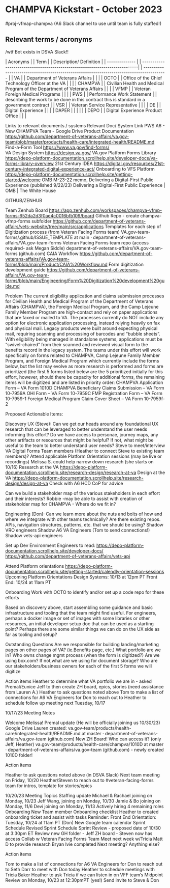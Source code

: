 # CHAMPVA Kickstart - October 2023

#proj-vfmap-champva (A6 Slack channel to use until team is fully staffed!)

## Relevant terms / acronyms

  /wtf Bot exists in DSVA Slack!!

  
| Acronyms       | |              Term                                                           | | Description/ Definition                                                                   | 
| -------------- | | ----------------------------------------------------------------------------| | ----------------------------------------------------------------------------------------- |
| VA             | | Department of Veterans Affairs                                              | |                                                                                           |
| OCTO           | | Office of the Chief Technology Officer at the VA                            | |                                                                                           |
| CHAMPVA        | | Civilian Health and Medical Program of the Department of Veterans Affairs   | |                                                                                           |
| VFMP           | | Veteran Foreign Medical Programs                                            | |                                                                                           |
| PWS            | | Performance Work Statement                                                  | | describing the work to be done in this contract this is standard in a government contract |
| VSR            | | Veteran Service Representative                                              | |                                                                                           |
| DE             | | Digital Experience                                                          | |                                                                                           |
| DAPER          | |                                                                             | |                                                                                           |
| DEPO           | | Digital Experience Product Office                                           | |                                                                                           |





Links to relevant documents / systems
Relevant Doc/ System
Link
PWS
A6 - New CHAMPVA Team - Google Drive
Product Documentation
https://github.com/department-of-veterans-affairs/va.gov-team/blob/master/products/health-care/integrated-health/README.md
Find-a-Form Tool
https://www.va.gov/find-forms/   
VA Design System
https://design.va.gov/ 
VA.gov Platform Forms Library
https://depo-platform-documentation.scrollhelp.site/developer-docs/va-forms-library-overview 
 21st Century IDEA
https://digital.gov/resources/21st-century-integrated-digital-experience-act/ 
Onboarding to VFS Platform
https://depo-platform-documentation.scrollhelp.site/getting-started/welcome
OMB M-23-22 memo, Delivering a Digital-First Public Experience (published 9/22/23)
Delivering a Digital-First Public Experience | OMB | The White House


GITHUB/ZENHUB

Team Zenhub Board
https://app.zenhub.com/workspaces/champva-vfmp-forms-652da2d3f0ae4c0016bfb109/board 
Github Repo - create champva-vfmp-forms subfolder
https://github.com/department-of-veterans-affairs/vets-website/tree/main/src/applications 
Templates for each step of Digitization process  (from Veteran Facing Forms team)
VA.gov-team-forms/.github/ISSUE_TEMPLATE at main · department-of-veterans-affairs/VA.gov-team-forms
Veteran Facing Forms team repo (access required- ask Megan Siddle)
department-of-veterans-affairs/VA.gov-team-forms (github.com)
CAIA Workflow
https://github.com/department-of-veterans-affairs/VA.gov-team-forms/blob/main/Product/CAIA%20Workflow.md
Form digitization development guide
https://github.com/department-of-veterans-affairs/VA.gov-team-forms/blob/main/Engineering/Form%20Digitization%20development%20guide.md


Problem
The current eligibility application and claims submission processes for Civilian Health and Medical Program of the Department of Veterans Affairs (CHAMPVA), the Foreign Medical Program, and the Camp Lejeune Family Member Program are high-contact and rely on paper applications that are faxed or mailed to VA. 
The processes currently do NOT include any option for electronic application processing, instead relying heavily on fax and physical mail. Legacy products were built around expecting physical mail, requiring scanning and processing of barcodes and “bubble sheets”. With eligibility being managed in standalone systems, applications must be “swivel-chaired” from their scanned and reviewed visual form to the benefits record in the legacy system.
The teams under this effort will work specifically on forms related to CHAMPVA, Camp Lejeune Family Member Program, and Foreign Medical Program which currently include the forms below, but the list may evolve as more research is performed and forms are prioritized (the first 5 forms listed below are the 5 prioritized initially for this effort, however, should there be capacity for additional forms, the remaining items will be digitized and are listed in priority order:
CHAMPVA Application Form – VA Form 1010D
CHAMPVA Beneficiary Claims Submission – VA Form 10-7959A
OHI Form – VA Form 10-7959C
FMP Registration Form – VA Form 10-7959-1
Foreign Medical Program Claim Cover Sheet – VA Form 10-7959f-2





Proposed Actionable Items:


Discovery
UX (Steve): Can we get our heads around any foundational UX research that can be leveraged to better understand the user needs informing this effort? 
Do we have access to personae, journey maps, any other artifacts or resources that might be helpful? If not, what might be useful to the team to better understand user needs?
Steve to meet/interview VA Digital Forms Team members (Heather to connect Steve to existing team members)?
Attend applicable Platform Orientation sessions (may be live or recordings)
Melissa S. could help narrow down research (she starts on 10/16)
Research at the VA https://depo-platform-documentation.scrollhelp.site/research-design/research-at-va 
Design at the VA https://depo-platform-documentation.scrollhelp.site/research-design/design-at-va 
Check with A6 HCD CoP for advice


Can we build a stakeholder map of the various stakeholders in each effort and their interests? Robbie -may be able to assist with creation of stakeholder map for CHAMPVA - Where do we fit in? 



Engineering (Don): 
Can we learn more about the nuts and bolts of how and where we integrate with other teams technically? Are there existing repos. APIs, navigation structures, patterns, etc. that we should be using?
Shadow VRO engineers
Shadow A6 VA Engineers (Tom to send connections!)
Shadow vets-api engineers

Set up Dev Environment
Engineers to read: https://depo-platform-documentation.scrollhelp.site/developer-docs/ https://github.com/department-of-veterans-affairs/vets-api 

Attend Platform orientations https://depo-platform-documentation.scrollhelp.site/getting-started/calendly-orientation-sessions 
Upcoming Platform Orientations
Design Systems: 10/13 at 12pm PT
Front End: 10/24 at 11am PT


Onboarding
Work with OCTO to identify and/or set up a code repo for these efforts

Based on discovery above, start assembling some guidance and basic infrastructure and tooling that the team might find useful. 
For engineers, perhaps a docker image or set of images with some libraries or other resources, an initial developer setup doc that can be used as a starting point? Perhaps there are some similar things we can do on the UX side as far as tooling and setup?


Outstanding Questions
Are we responsible for building landing/marketing pages on other pages of VA? (ie.Benefits page, etc.)
What portfolio are we in?
Who owns change mgmt process (when the form is digitized?) 
Are we using box.com? If not,what are we using for document storage?
Who are our stakeholders/business owners for each of the first 5 forms we will digitize


Action items
Heather to determine what VA portfolio we are in - asked Premal/Eunice
Jeff to then create ZH board, epics, stories (need assistance from Lauren A.)
Heather to ask questions noted above 
Tom to make a list of connections for A6 VA Engineers for Don to reach out to
Heather to schedule follow up meeting next Tuesday, 10/17

10/17/23 Meeting Notes

Welcome Melissa!
Premal update (He will be officially joining us 10/30/23)
Google Drive 
Lauren created: va.gov-team/products/health-care/integrated-health/README.md at master · department-of-veterans-affairs/va.gov-team (github.com)
New ZH Board!
Who can access it? (only Jeff, Heather)
va.gov-team/products/health-care/champva/1010D at master · department-of-veterans-affairs/va.gov-team (github.com) - newly created 1010D folder!




Action items

Heather to ask questions noted above (in DSVA Slack)
Next team meeting on Friday, 10/20 
Heather/Steven to reach out to #veteran-facing-forms team for intros, template for stories/epics


10/20/23 Meeting Topics
Staffing update
Michael & Rachael joining on Monday, 10/23
Jeff Wang, joining on Monday, 10/30
Jamie & Bo joining on Monday, 11/6
Devi joining on Monday, 11/13
Actively hiring 4 remaining roles
Onboarding
New Team member Onboarding checklist 
Heather to created onboarding ticket and assist with tasks
Reminder: Front End Orientation: Tuesday, 10/24 at 11am PT (Don)
New Google team calendar 
Sprint Schedule
Revised Sprint Schedule
Sprint Review - proposed date of 10/30 at 3:30pm ET
Review new GH folder - Jeff
ZH board - Steven now has access
Collab w Veteran Facing Forms Team
Meet next week w/Tricia
Matt D to provide research Bryan Ivie completed
Next meeting?
Anything else?

Action items

Tom to make a list of connections for A6 VA Engineers for Don to reach out to
Seth Darr to meet with Don today
Heather to schedule meetings with Tricia Baker
Heather to ask Tricia if we can listen in on VFF team’s Midpoint Review on Monday, 10/23 at 12:30pmPT (yes!)
Send invite to Steve & Don







